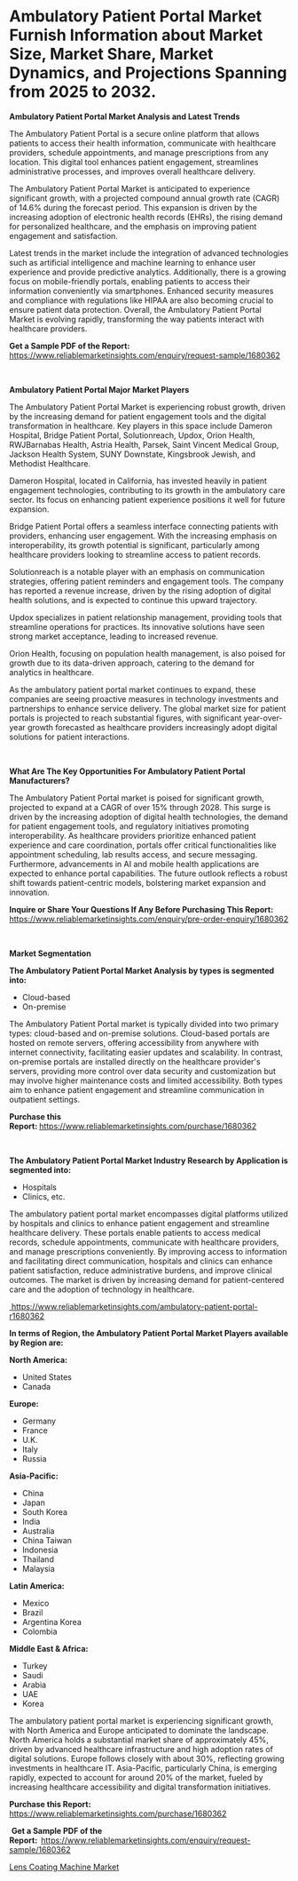 <p><h1>Ambulatory Patient Portal Market Furnish Information about Market Size, Market Share, Market Dynamics, and Projections Spanning from 2025 to 2032.</h1></p><p><strong>Ambulatory Patient Portal Market Analysis and Latest Trends</strong></p>
<p><p>The Ambulatory Patient Portal is a secure online platform that allows patients to access their health information, communicate with healthcare providers, schedule appointments, and manage prescriptions from any location. This digital tool enhances patient engagement, streamlines administrative processes, and improves overall healthcare delivery. </p><p>The Ambulatory Patient Portal Market is anticipated to experience significant growth, with a projected compound annual growth rate (CAGR) of 14.6% during the forecast period. This expansion is driven by the increasing adoption of electronic health records (EHRs), the rising demand for personalized healthcare, and the emphasis on improving patient engagement and satisfaction. </p><p>Latest trends in the market include the integration of advanced technologies such as artificial intelligence and machine learning to enhance user experience and provide predictive analytics. Additionally, there is a growing focus on mobile-friendly portals, enabling patients to access their information conveniently via smartphones. Enhanced security measures and compliance with regulations like HIPAA are also becoming crucial to ensure patient data protection. Overall, the Ambulatory Patient Portal Market is evolving rapidly, transforming the way patients interact with healthcare providers.</p></p>
<p><strong>Get a Sample PDF of the Report:&nbsp;</strong> <a href="https://www.reliablemarketinsights.com/enquiry/request-sample/1680362?utm_campaign=3191&utm_medium=2&utm_source=Github&utm_content=ia&utm_term=24032025&utm_id=ambulatory-patient-portal">https://www.reliablemarketinsights.com/enquiry/request-sample/1680362</a></p>
<p>&nbsp;</p>
<p><strong>Ambulatory Patient Portal Major Market Players</strong></p>
<p><p>The Ambulatory Patient Portal Market is experiencing robust growth, driven by the increasing demand for patient engagement tools and the digital transformation in healthcare. Key players in this space include Dameron Hospital, Bridge Patient Portal, Solutionreach, Updox, Orion Health, RWJBarnabas Health, Astria Health, Parsek, Saint Vincent Medical Group, Jackson Health System, SUNY Downstate, Kingsbrook Jewish, and Methodist Healthcare.</p><p>Dameron Hospital, located in California, has invested heavily in patient engagement technologies, contributing to its growth in the ambulatory care sector. Its focus on enhancing patient experience positions it well for future expansion.</p><p>Bridge Patient Portal offers a seamless interface connecting patients with providers, enhancing user engagement. With the increasing emphasis on interoperability, its growth potential is significant, particularly among healthcare providers looking to streamline access to patient records.</p><p>Solutionreach is a notable player with an emphasis on communication strategies, offering patient reminders and engagement tools. The company has reported a revenue increase, driven by the rising adoption of digital health solutions, and is expected to continue this upward trajectory.</p><p>Updox specializes in patient relationship management, providing tools that streamline operations for practices. Its innovative solutions have seen strong market acceptance, leading to increased revenue.</p><p>Orion Health, focusing on population health management, is also poised for growth due to its data-driven approach, catering to the demand for analytics in healthcare.</p><p>As the ambulatory patient portal market continues to expand, these companies are seeing proactive measures in technology investments and partnerships to enhance service delivery. The global market size for patient portals is projected to reach substantial figures, with significant year-over-year growth forecasted as healthcare providers increasingly adopt digital solutions for patient interactions.</p></p>
<p>&nbsp;</p>
<p><strong>What Are The Key Opportunities For Ambulatory Patient Portal Manufacturers?</strong></p>
<p><p>The Ambulatory Patient Portal market is poised for significant growth, projected to expand at a CAGR of over 15% through 2028. This surge is driven by the increasing adoption of digital health technologies, the demand for patient engagement tools, and regulatory initiatives promoting interoperability. As healthcare providers prioritize enhanced patient experience and care coordination, portals offer critical functionalities like appointment scheduling, lab results access, and secure messaging. Furthermore, advancements in AI and mobile health applications are expected to enhance portal capabilities. The future outlook reflects a robust shift towards patient-centric models, bolstering market expansion and innovation.</p></p>
<p><strong>Inquire or Share Your Questions If Any Before Purchasing This Report:</strong> <a href="https://www.reliablemarketinsights.com/enquiry/pre-order-enquiry/1680362?utm_campaign=3191&utm_medium=2&utm_source=Github&utm_content=ia&utm_term=24032025&utm_id=ambulatory-patient-portal">https://www.reliablemarketinsights.com/enquiry/pre-order-enquiry/1680362</a></p>
<p>&nbsp;</p>
<p><strong>Market Segmentation</strong></p>
<p><strong>The Ambulatory Patient Portal Market Analysis by types is segmented into:</strong></p>
<p><ul><li>Cloud-based</li><li>On-premise</li></ul></p>
<p><p>The Ambulatory Patient Portal market is typically divided into two primary types: cloud-based and on-premise solutions. Cloud-based portals are hosted on remote servers, offering accessibility from anywhere with internet connectivity, facilitating easier updates and scalability. In contrast, on-premise portals are installed directly on the healthcare provider's servers, providing more control over data security and customization but may involve higher maintenance costs and limited accessibility. Both types aim to enhance patient engagement and streamline communication in outpatient settings.</p></p>
<p><strong>Purchase this Report:&nbsp;</strong><a href="https://www.reliablemarketinsights.com/purchase/1680362?utm_campaign=3191&utm_medium=2&utm_source=Github&utm_content=ia&utm_term=24032025&utm_id=ambulatory-patient-portal">https://www.reliablemarketinsights.com/purchase/1680362</a></p>
<p>&nbsp;</p>
<p><strong>The Ambulatory Patient Portal Market Industry Research by Application is segmented into:</strong></p>
<p><ul><li>Hospitals</li><li>Clinics, etc.</li></ul></p>
<p><p>The ambulatory patient portal market encompasses digital platforms utilized by hospitals and clinics to enhance patient engagement and streamline healthcare delivery. These portals enable patients to access medical records, schedule appointments, communicate with healthcare providers, and manage prescriptions conveniently. By improving access to information and facilitating direct communication, hospitals and clinics can enhance patient satisfaction, reduce administrative burdens, and improve clinical outcomes. The market is driven by increasing demand for patient-centered care and the adoption of technology in healthcare.</p></p>
<p><a href="https://www.reliablemarketinsights.com/ambulatory-patient-portal-r1680362?utm_campaign=3191&utm_medium=2&utm_source=Github&utm_content=ia&utm_term=24032025&utm_id=ambulatory-patient-portal">&nbsp;https://www.reliablemarketinsights.com/ambulatory-patient-portal-r1680362</a></p>
<p><strong>In terms of Region, the Ambulatory Patient Portal Market Players available by Region are:</strong></p>
<p>
    <p> <strong> North America: </strong>
        <ul>
            <li>United States</li>
            <li>Canada</li>
        </ul>
        </p> 
    <p> <strong> Europe: </strong>
        <ul>
            <li>Germany</li>
            <li>France</li>
            <li>U.K.</li>
            <li>Italy</li>
            <li>Russia</li>
        </ul>
        </p> 
    <p> <strong> Asia-Pacific: </strong>
        <ul>
            <li>China</li>
            <li>Japan</li>
            <li>South Korea</li>
            <li>India</li>
            <li>Australia</li>
            <li>China Taiwan</li>
            <li>Indonesia</li>
            <li>Thailand</li>
            <li>Malaysia</li>
        </ul>
        </p> 
    <p> <strong> Latin America: </strong>
        <ul>
            <li>Mexico</li>
            <li>Brazil</li>
            <li>Argentina Korea</li>
            <li>Colombia</li>
        </ul>
        </p> 
    <p> <strong> Middle East & Africa: </strong>
        <ul>
            <li>Turkey</li>
            <li>Saudi</li>
            <li>Arabia</li>
            <li>UAE</li>
            <li>Korea</li>
        </ul>
    </p>
    </p>
<p><p>The ambulatory patient portal market is experiencing significant growth, with North America and Europe anticipated to dominate the landscape. North America holds a substantial market share of approximately 45%, driven by advanced healthcare infrastructure and high adoption rates of digital solutions. Europe follows closely with about 30%, reflecting growing investments in healthcare IT. Asia-Pacific, particularly China, is emerging rapidly, expected to account for around 20% of the market, fueled by increasing healthcare accessibility and digital transformation initiatives.</p></p>
<p><strong>Purchase this Report: </strong><a href="https://www.reliablemarketinsights.com/purchase/1680362?utm_campaign=3191&utm_medium=2&utm_source=Github&utm_content=ia&utm_term=24032025&utm_id=ambulatory-patient-portal">https://www.reliablemarketinsights.com/purchase/1680362</a></p>
<p>&nbsp;<strong>Get a Sample PDF of the Report:&nbsp;&nbsp;</strong><a href="https://www.reliablemarketinsights.com/enquiry/request-sample/1680362?utm_campaign=3191&utm_medium=2&utm_source=Github&utm_content=ia&utm_term=24032025&utm_id=ambulatory-patient-portal">https://www.reliablemarketinsights.com/enquiry/request-sample/1680362</a></p>
<p><strong></strong></p>
<p><p><a href="https://github.com/saeiddaemo/Market-Research-Report-List-1/blob/main/lens-coating-machine-market.md?utm_campaign=3191&utm_medium=2&utm_source=Github&utm_content=ia&utm_term=24032025&utm_id=ambulatory-patient-portal">Lens Coating Machine Market</a></p></p>